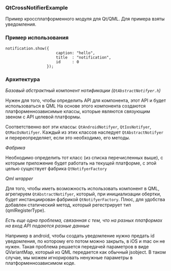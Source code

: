 ### QtCrossNotifierExample
Пример кроссплатформенного модуля для Qt/QML. Для примера взяты уведомления.

### Пример использования
```
notification.show({
                      caption: "hello",
                      title  : "notification",
                      id     : 0
                  });
```

### Архитектура

*Базовый абстрактный компонент нотификации (`QtAbstractNotifyer.h`)*

Нужен для того, чтобы определить API для компонента, этот API и будет использоваться в QML
На основе этого компонента создаются платформеннозависимые классы, которые являются связующим звеном с API целевой платформы.

Соответственно вот эти классы: `QtAndroidNotifyer`, `QtIosNotifyer`, `QtMacOsNotifyer`. Каждый из этих классов наследует `QtAbstractNotifyer` и перереопределяет, если это необходимо, его методы.

*Фабрика*

Необходимо определить тот класс (из списка перечисленных выше), с которым приложение будет работать на текущей платформе, с этой целью существует фабрика `QtNotifyerFactory`

*Qml wrapper*

Для того, чтобы иметь возможность использовать компонент в QML, агрегируем `QtAbstractNotifyer`, который, при инициализации обертки, будет инстанциирован фабрикой `QtNotifyerFactory`. Плюс, для удобства добавлен статический метод, который регестрирует тип (qmlRegisterType). 

*Есть еще одна проблема, связанная с тем, что на разных платформах на вход API подаются разные данные*

Например в android, чтобы создать уведомление нужно предать id уведомления, по которому его потом можно закрыть, в iOS и mac он не нужен. 
Такая проблема решается передачей параметров в виде QVariantMap, который из QML передается как обычный jsobject. В таком случае, мы можем игнорировать ненужные параметры в платформеннозависимом коде.





